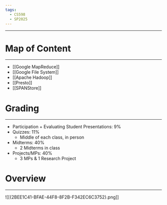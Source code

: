 ```yaml
---
tags:
  - CS598
  - SP2025
---
```

---
# Map of Content
---
- [[Google MapReduce]]
- [[Google File System]]
- [[Apache Hadoop]]
- [[Presto]]
- [[SPANStore]]
# Grading
---
- Participation + Evaluating Student Presentations: 9%
- Quizzes: 11%
	- Middle of each class, in person
- Midterms: 40%
	- 2 Midterms in class
- Projects/MPs: 40%
	- 3 MPs & 1 Research Project 
# Overview
---
![[{2BEE1C41-BFAE-44F8-8F2B-F342EC6C3752}.png]]
